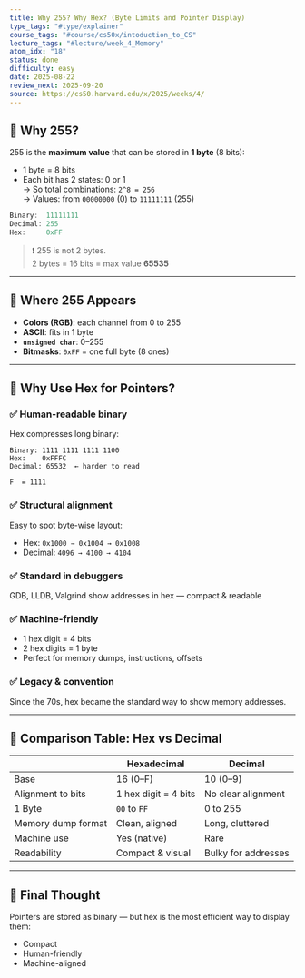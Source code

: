```yaml
---
title: Why 255? Why Hex? (Byte Limits and Pointer Display)
type_tags: "#type/explainer"
course_tags: "#course/cs50x/intoduction_to_CS"
lecture_tags: "#lecture/week_4_Memory"
atom_idx: "18"
status: done
difficulty: easy
date: 2025-08-22
review_next: 2025-09-20
source: https://cs50.harvard.edu/x/2025/weeks/4/
---
```


## 🧮 Why 255?

255 is the **maximum value** that can be stored in **1 byte** (8 bits):

- 1 byte = 8 bits  
- Each bit has 2 states: 0 or 1  
→ So total combinations: `2^8 = 256`  
→ Values: from `00000000` (0) to `11111111` (255)

```c
Binary:  11111111
Decimal: 255
Hex:     0xFF
```

> ❗ 255 is not 2 bytes.  
> 2 bytes = 16 bits = max value **65535**

---

## 🎨 Where 255 Appears

- **Colors (RGB)**: each channel from 0 to 255
- **ASCII**: fits in 1 byte
- **`unsigned char`**: 0–255
- **Bitmasks**: `0xFF` = one full byte (8 ones)

---

## 🧠 Why Use Hex for Pointers?

### ✅ Human-readable binary
Hex compresses long binary:
```
Binary: 1111 1111 1111 1100
Hex:    0xFFFC
Decimal: 65532  ← harder to read
```


```
F  = 1111 
```

### ✅ Structural alignment
Easy to spot byte-wise layout:
- Hex: `0x1000 → 0x1004 → 0x1008`
- Decimal: `4096 → 4100 → 4104`

### ✅ Standard in debuggers
GDB, LLDB, Valgrind show addresses in hex — compact & readable

### ✅ Machine-friendly
- 1 hex digit = 4 bits  
- 2 hex digits = 1 byte  
- Perfect for memory dumps, instructions, offsets

### ✅ Legacy & convention
Since the 70s, hex became the standard way to show memory addresses.

---

## 🔁 Comparison Table: Hex vs Decimal

|                    | **Hexadecimal**          | **Decimal**               |
|--------------------|--------------------------|---------------------------|
| Base               | 16 (0–F)                 | 10 (0–9)                  |
| Alignment to bits  | 1 hex digit = 4 bits     | No clear alignment        |
| 1 Byte             | `00` to `FF`             | 0 to 255                  |
| Memory dump format | Clean, aligned           | Long, cluttered           |
| Machine use        | Yes (native)             | Rare                      |
| Readability        | Compact & visual         | Bulky for addresses       |

---

## 🧠 Final Thought

Pointers are stored as binary — but hex is the most efficient way to display them:
- Compact
- Human-friendly
- Machine-aligned

